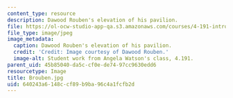```yaml
---
content_type: resource
description: Dawood Rouben's elevation of his pavilion.
file: https://ol-ocw-studio-app-qa.s3.amazonaws.com/courses/4-191-introduction-to-integrated-design-fall-2006/640243a6148ccf89b9ba96c4a1fcfb2d_Brouben.jpg
file_type: image/jpeg
image_metadata:
  caption: Dawood Rouben's elevation of his pavilion.
  credit: 'Credit: Image courtesy of Dawood Rouben.'
  image-alt: Student work from Angela Watson's class, 4.191.
parent_uid: 45b85040-da5c-cf0e-de74-97cc9630edd6
resourcetype: Image
title: Brouben.jpg
uid: 640243a6-148c-cf89-b9ba-96c4a1fcfb2d
---
```

